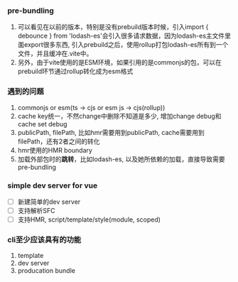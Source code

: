 ### pre-bundling
1. 可以看见在以前的版本，特别是没有prebuild版本时候，引入import { debounce } from 'lodash-es'会引入很多请求数据，因为lodash-es主文件里面export很多东西, 引入prebuild之后，使用rollup打包lodash-es所有到一个文件，并且缓冲在.vite中。
2. 另外，由于vite使用的是ESM环境，如果引用的是commonjs的包，可以在prebuild环节通过rollup转化成为esm格式
### 遇到的问题
1. commonjs or esm(ts -> cjs or esm js -> cjs(rollup))
2. cache key统一，不然change中删除不知道是多少, 增加change debug和cache set debug
3. publicPath, filePath, 比如hmr需要用到publicPath, cache需要用到filePath，还有2者之间的转化
4. hmr使用的HMR boundary
5. 加载外部包时的**跳转**，比如lodash-es, 以及她所依赖的加载，直接导致需要pre-bundling
### simple dev server for vue
- [ ] 新建简单的dev server
- [ ] 支持解析SFC
- [ ] 支持HMR, script/template/style(module, scoped)

### cli至少应该具有的功能
1. template
2. dev server
3. producation bundle